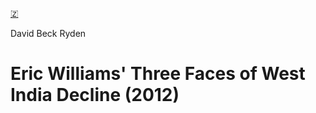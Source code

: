 [🇿](zotero://select/library/items/FECRV4NM)

David Beck Ryden
# Eric Williams' Three Faces of West India Decline (2012)

